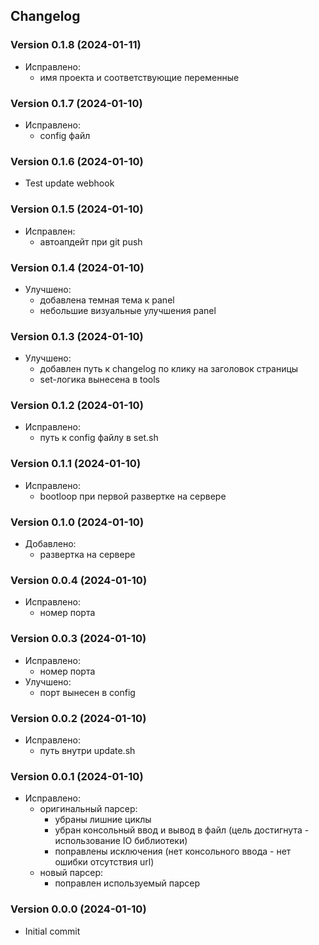 ## Changelog


### Version 0.1.8 (2024-01-11)
- Исправлено:
  - имя проекта и соответствующие переменные


### Version 0.1.7 (2024-01-10)
- Исправлено:
  - config файл


### Version 0.1.6 (2024-01-10)
- Test update webhook

 
### Version 0.1.5 (2024-01-10)
- Исправлен:
  - автоапдейт при git push


### Version 0.1.4 (2024-01-10)
- Улучшено:
  - добавлена темная тема к panel
  - небольшие визуальные улучшения panel


### Version 0.1.3 (2024-01-10)
- Улучшено:
  - добавлен путь к changelog по клику на заголовок страницы
  - set-логика вынесена в tools


### Version 0.1.2 (2024-01-10)
- Исправлено:
  - путь к config файлу в set.sh


### Version 0.1.1 (2024-01-10)
- Исправлено:
  - bootloop при первой развертке на сервере


### Version 0.1.0 (2024-01-10)
- Добавлено:
  - развертка на сервере


### Version 0.0.4 (2024-01-10)
- Исправлено:
  - номер порта


### Version 0.0.3 (2024-01-10)
- Исправлено:
  - номер порта
- Улучшено:
  - порт вынесен в config


### Version 0.0.2 (2024-01-10)
- Исправлено:
  - путь внутри update.sh


### Version 0.0.1 (2024-01-10)
- Исправлено:
  - оригинальный парсер:
    - убраны лишние циклы
    - убран консольный ввод и вывод в файл (цель достигнута - использование IO библиотеки)
    - поправлены исключения (нет консольного ввода - нет ошибки отсутствия url)
  - новый парсер:
    - поправлен используемый парсер


### Version 0.0.0 (2024-01-10)
- Initial commit


